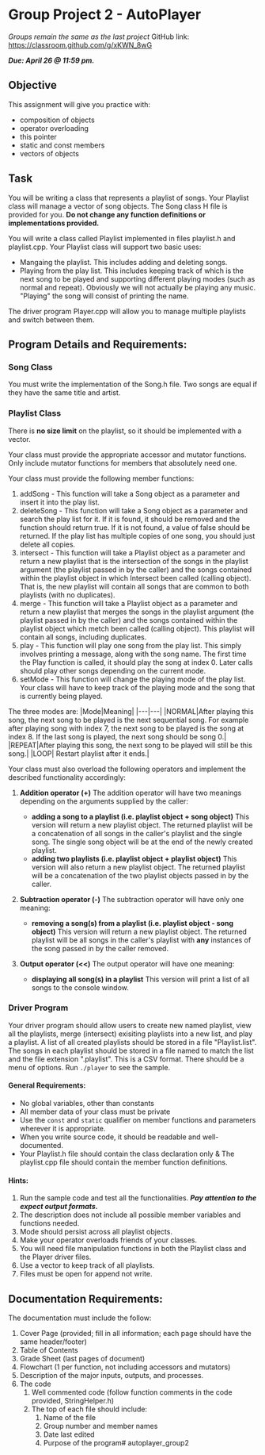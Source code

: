 # Group Project 2 - AutoPlayer

*Groups remain the same as the last project*
GitHub link: https://classroom.github.com/g/xKWN_8wG

***Due: April 26 @ 11:59 pm.***

## Objective
This assignment will give you practice with:
- composition of objects
- operator overloading
- this pointer
- static and const members
- vectors of objects

## Task
You will be writing a class that represents a playlist of songs.  Your Playlist class will manage a vector of song objects.  The Song class H file is provided for you.
**Do not change any function definitions or implementations provided.**

You will write a class called Playlist implemented in files playlist.h and playlist.cpp.
Your Playlist class will support two basic uses:
- Mangaing the playlist.  This includes adding and deleting songs.
- Playing from the play list.  This includes keeping track of which is the next song to be played and supporting different playing modes (such as normal and repeat).  Obviously we will not actually be playing any music.  "Playing" the song will consist of printing the name.

The driver program Player.cpp will allow you to manage multiple playlists and switch between them.

## Program Details and Requirements:

### Song Class
You must write the implementation of the Song.h file.
Two songs are equal if they have the same title and artist.

### Playlist Class
There is **no size limit** on the playlist, so it should be implemented with a vector. 

Your class must provide the appropriate accessor and mutator functions. Only include mutator functions for members that absolutely need one.

Your class must provide the following member functions:

1. addSong - This function will take a Song object as a parameter and insert it into the play list.
1. deleteSong - This function will take a Song object as a parameter and search the play list for it. If it is found, it should be removed and the function should return true.  If it is not found, a value of false should be returned.  If the play list has multiple copies of one song, you should just delete all copies.
1. intersect - This function will take a Playlist object as a parameter and return a new playlist that is the intersection of the songs in the playlist argument (the playlist passed in by the caller) and the songs contained within the playlist object in which Intersect been called (calling object).  That is, the new playlist  will contain all songs that are common to both playlists (with no duplicates).
1. merge - This function will take a Playlist object as a parameter and return a new playlist that merges the songs in the playlist argument (the playlist passed in by the caller) and the songs contained within the playlist object which metch been called (calling object). This playlist will contain all songs, including duplicates.
1. play - This function will play one song from the play list.  This simply involves printing a message, along with the song name.  The first time the Play function is called, it should play the song at index 0.  Later calls should play other songs depending on the current mode.
1. setMode - This function will change the playing mode of the play list.  Your class will have to keep track of the playing mode and the song that is currently being played.

The three modes are:
|Mode|Meaning|
|---|---|
|NORMAL|After playing this song, the next song to be played is the next sequential song. For example after playing song with index 7, the next song to be played is the song at index 8.  If the last song is played, the next song should be song 0.|
|REPEAT|After playing this song, the next song to be played will still be this song.|
|LOOP| Restart playlist after it ends.|


Your class must also overload the following operators and implement the described functionality accordingly:

1. **Addition operator (+)** 
	The addition operator will have two meanings depending on the arguments supplied by the caller:
	- **adding a song to a playlist (i.e. playlist object + song object)**
		This version will return a new playlist object.  The returned playlist will be a concatenation of all songs in the caller's playlist and the single song.  The single song object will be at the end of the newly created playlist.
	- **adding two playlists (i.e. playlist object + playlist object)**
		This version will also return a new playlist object. The returned playlist will be a concatenation of the two playlist objects passed in by the caller.

1. **Subtraction operator (-)**
	The subtraction operator will have only one meaning:
	- **removing a song(s) from a playlist (i.e. playlist object - song object)**
		This version will return a new playlist object.  The returned playlist will be all songs in the caller's playlist with **any** instances of the song passed in by the caller removed.
1. **Output operator (<<)**
	The output operator will have one meaning:
	- **displaying all song(s) in a playlist**
		This version will print a list of all songs to the console window.
		
          
### Driver Program
Your driver program should allow users to create new named playlist, view all the playlists, merge (intersect) exisiting playlists into a new list, and play a playlist.
A list of all created playlists should be stored in a file "Playlist.list". The songs in each playlist should be stored in a file named to match the list and the file extension ".playlist". This is a CSV format. 
There should be a menu of options. Run `./player` to see the sample. 

#### General Requirements:

- No global variables, other than constants
- All member data of your class must be private
- Use the `const` and `static` qualifier on member functions and parameters wherever it is appropriate.
- When you write source code, it should be readable and well-documented.
- Your Playlist.h file should contain the class declaration only & The playlist.cpp file should contain the member function definitions.

#### Hints:

1. Run the sample code and test all the functionalities. ***Pay attention to the expect output formats.***
1. The description does not include all possible member variables and functions needed.
1. Mode should persist across all playlist objects.
1. Make your operator overloads friends of your classes.
1. You will need file manipulation functions in both the Playlist class and the Player driver files.
1. Use a vector to keep track of all playlists.
1. Files must be open for append not write.

## Documentation Requirements:
The documentation must include the follow:
1.	Cover Page (provided; fill in all information; each page should have the same header/footer)
2.	Table of Contents 
3.	Grade Sheet (last pages of document)
4.	Flowchart (1 per function, not including accessors and mutators)
5.	Description of the major inputs, outputs, and processes.
6.	The code
	1.	Well commented code (follow function comments in the code provided, StringHelper.h)
	1.	The top of each file should include:
		1.	Name of the file
		1.	Group number and member names
		1.	Date last edited
		1.	Purpose of the program# autoplayer_group2

